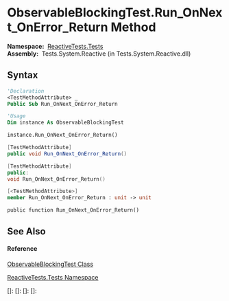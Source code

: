 # ObservableBlockingTest.Run\_OnNext\_OnError\_Return Method

**Namespace:**  [ReactiveTests.Tests](ReactiveTests.Tests\ReactiveTests.Tests.md)  
**Assembly:**  Tests.System.Reactive (in Tests.System.Reactive.dll)

## Syntax

```vb
'Declaration
<TestMethodAttribute> _
Public Sub Run_OnNext_OnError_Return
```

```vb
'Usage
Dim instance As ObservableBlockingTest

instance.Run_OnNext_OnError_Return()
```

```csharp
[TestMethodAttribute]
public void Run_OnNext_OnError_Return()
```

```c++
[TestMethodAttribute]
public:
void Run_OnNext_OnError_Return()
```

```fsharp
[<TestMethodAttribute>]
member Run_OnNext_OnError_Return : unit -> unit 
```

```jscript
public function Run_OnNext_OnError_Return()
```

## See Also

#### Reference

[ObservableBlockingTest Class](ObservableBlockingTest\ObservableBlockingTest.md)

[ReactiveTests.Tests Namespace](ReactiveTests.Tests\ReactiveTests.Tests.md)

[]: 
[]: 
[]: 
[]: 